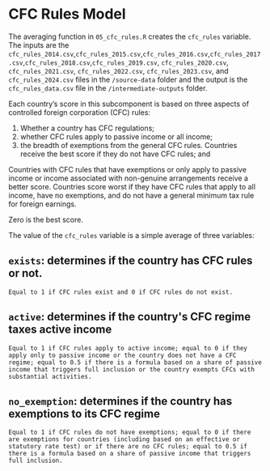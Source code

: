 # CFC Rules Model
The averaging function in `05_cfc_rules.R` creates the  `cfc_rules` variable. The inputs are the `cfc_rules_2014.csv`,`cfc_rules_2015.csv`,`cfc_rules_2016.csv`,`cfc_rules_2017.csv`,`cfc_rules_2018.csv`,`cfc_rules_2019.csv`, `cfc_rules_2020.csv`, `cfc_rules_2021.csv`, `cfc_rules_2022.csv`, `cfc_rules_2023.csv`, and `cfc_rules_2024.csv` files in the `/source-data` folder and the output is the `cfc_rules_data.csv` file in the `/intermediate-outputs` folder.

Each country’s score in this subcomponent is based on three aspects of controlled foreign corporation (CFC) rules: 
1. Whether a country has CFC regulations; 
2. whether CFC rules apply to passive income or all income;  
3. the breadth of exemptions from the general CFC rules. Countries receive the best score if they do not have CFC rules; and

Countries with CFC rules that have exemptions or only apply to passive income or income associated with non-genuine arrangements receive a better score. Countries score worst if they have CFC rules that apply to all income, have no exemptions, and do not have a general minimum tax rule for foreign earnings. 

Zero is the best score. 

The value of the `cfc_rules` variable is a simple average of three variables:

## `exists`: determines if the country has CFC rules or not.

    Equal to 1 if CFC rules exist and 0 if CFC rules do not exist.

## `active`: determines if the country's CFC regime taxes active income

    Equal to 1 if CFC rules apply to active income; equal to 0 if they apply only to passive income or the country does not have a CFC regime; equal to 0.5 if there is a formula based on a share of passive income that triggers full inclusion or the country exempts CFCs with substantial activities.

## `no_exemption`: determines if the country has exemptions to its CFC regime

    Equal to 1 if CFC rules do not have exemptions; equal to 0 if there are exemptions for countries (including based on an effective or statutory rate test) or if there are no CFC rules; equal to 0.5 if there is a formula based on a share of passive income that triggers full inclusion.
